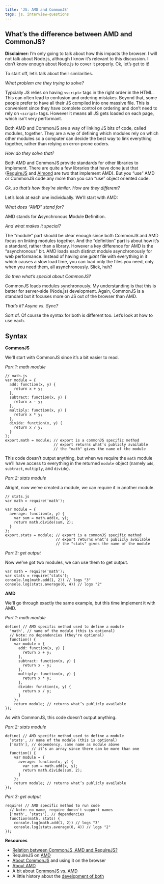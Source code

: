 ```yaml
---
title: 'JS: AMD and CommonJS'
tags: js, interview-questions
---
```


## What’s the difference between AMD and CommonJS?

**Disclaimer:** I’m only going to talk about how this impacts the browser. I will not talk about Node.js, although I know it’s relevant to this discussion. I don’t know enough about Node.js to cover it properly. Ok, let’s get to it!

To start off, let’s talk about their similarities.

*What problem are they trying to solve?*

Typcially JS relies on having `<script>` tags in the right order in the HTML. This can often lead to confusion and ordering mistakes. Beyond that, some people prefer to have all their JS compiled into one massive file. This is convenient since they have complete control on ordering and don’t need to rely on `<script>` tags. However it means all JS gets loaded on each page, which isn’t very performant.

Both AMD and CommonJS are a way of linking JS bits of code, called modules, together. They are a way of defining which modules rely on which other modules so a computer can decide the best way to link everything together, rather than relying on error-prone coders.

*How do they solve that?*

Both AMD and CommonJS provide standards for other libraries to implement. There are quite a few libraries that have done just that ([RequireJS](http://requirejs.org/) and [Almond](https://github.com/jrburke/almond) are two that implement AMD). But you “use” AMD or CommonJS code any more than you can “use” object oriented code.

*Ok, so that’s how they're similar. How are they different?*

Let’s look at each one individually. We'll start with AMD:

*What does “AMD” stand for?*

AMD stands for **A**synchronous **M**odule **D**efinition.

*And what makes it special?*

The “module” part should be clear enough since both CommonJS and AMD focus on linking modules together. And the “definition” part is about how it’s a standard, rather than a library. However a key difference for AMD is the “asynchronous” bit. AMD loads each distinct module asynchronously for web performance. Instead of having one *giant* file with everything in it which causes a slow load time, you can load only the files you need, only when you need them, all asynchronously. Slick, huh?

*So then what’s special about CommonJS?*

CommonJS loads modules synchronously. My understanding is that this is better for server-side (Node.js) development. Again, CommonJS is a standard but it focuses more on JS out of the browser than AMD.

*That’s it? Async vs. Sync?*

Sort of. Of course the syntax for both is different too. Let’s look at how to use each.

## Syntax

**CommonJS**

We'll start with CommonJS since it’s a bit easier to read.

*Part 1: math module*

```
// math.js
var module = {
  add: function(x, y) {
    return x + y;
  },
  subtract: function(x, y) {
    return x - y;
  },
  multiply: function(x, y) {
    return x * y;
  },
  divide: function(x, y) {
    return x / y;
  }
};
export.math = module; // export is a commonJS specific method
                      // export returns what’s publicly available
                      // the "math" gives the name of the module
```
This code doesn’t output anything, but when we require the `math` module we'll have access to everything in the returned `module` object (namely `add`, `subtract`, `multiply`, and `divide`).

*Part 2: stats module*

Alright, now we've created a module, we can require it in another module.

```
// stats.js
var math = require('math');

var module = {
  average: function(x, y) {
    var sum = math.add(x, y);
    return math.divide(sum, 2);
  }
};
export.stats = module; // export is a commonJS specific method
                       // export returns what’s publicly available
                       // the "stats" gives the name of the module
```

*Part 3: get output*

Now we've got two modules, we can use them to get output.

```
var math = require('math');
var stats = require(’stats');
console.log(math.add(1, 2)) // logs "3"
console.log(stats.average(0, 4)) // logs "2"
```

**AMD**

We'll go through exactly the same example, but this time implement it with AMD.

*Part 1: math module*

```
define( // AMD specific method used to define a module
  'math', // name of the module (this is optional)
  // Note: no dependencies (they're optional)
  function() {
    var module = {
      add: function(x, y) {
        return x + y;
      },
      subtract: function(x, y) {
        return x - y;
      },
      multiply: function(x, y) {
        return x * y;
      },
      divide: function(x, y) {
        return x / y;
      }
    };
    return module; // returns what’s publicly available
});
```
As with CommonJS, this code doesn’t output anything.

*Part 2: stats module*

```
define( // AMD specific method used to define a module
  ’stats', // name of the module (this is optional)
  ['math'], // dependency, same name as module above
            // it’s an array since there can be more than one
  function() {
    var module = {
      average: function(x, y) {
        var sum = math.add(x, y);
        return math.divide(sum, 2);
      }
    };
    return module; // returns what’s publicly available
});
```

*Part 3: get output*

```
require( // AMD specific method to run code
  // Note: no name, require doesn't support names
  ['math', ’stats'], // dependencies
  function(math, stats) {
    console.log(math.add(1, 2)) // logs "3"
    console.log(stats.average(0, 4)) // logs "2"
});
```

**Resources**

* [Relation between CommonJS, AMD and RequireJS?](http://stackoverflow.com/questions/16521471/relation-between-commonjs-amd-and-requirejs)
* RequireJS on [AMD](http://requirejs.org/docs/whyamd.html)
* [About CommonJS](http://0fps.net/2013/01/22/commonjs-why-and-how/) and using it on the browser
* [About AMD](http://addyosmani.com/writing-modular-js/)
* A bit about [CommonJS vs. AMD](http://blog.millermedeiros.com/amd-is-better-for-the-web-than-commonjs-modules/)
* A little history about the [development of both](http://www.cubrid.org/blog/dev-platform/toward-javascript-standards-commonjs-and-amd/)